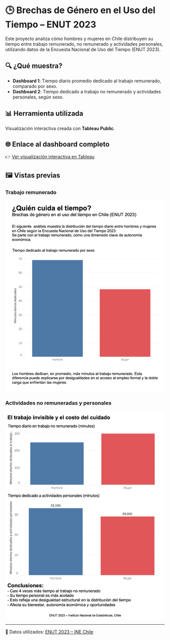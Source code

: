 # 🕒 Brechas de Género en el Uso del Tiempo – ENUT 2023

Este proyecto analiza cómo hombres y mujeres en Chile distribuyen su tiempo entre trabajo remunerado, no remunerado y actividades personales, utilizando datos de la Encuesta Nacional de Uso del Tiempo (ENUT 2023).

## 🔍 ¿Qué muestra?

- **Dashboard 1**: Tiempo diario promedio dedicado al trabajo remunerado, comparado por sexo.
- **Dashboard 2**: Tiempo dedicado a trabajo no remunerado y actividades personales, según sexo.

## 📊 Herramienta utilizada

Visualización interactiva creada con **Tableau Public**.

## 🌐 Enlace al dashboard completo

👉 [Ver visualización interactiva en Tableau](https://public.tableau.com/views/brechas_genero_uso_tiempo_enut2023/Dashboard1)

## 🖼️ Vistas previas

### Trabajo remunerado
![Dashboard 1](dashboard1.png)

### Actividades no remuneradas y personales
![Dashboard 2](dashboard2.png)

---

📁 Datos utilizados: [ENUT 2023 – INE Chile](https://www.ine.gob.cl/estadisticas/sociales/uso-del-tiempo)

